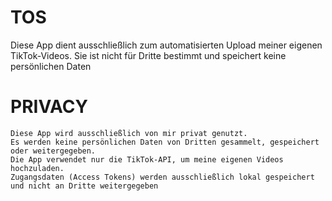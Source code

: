 # TOS
Diese App dient ausschließlich zum automatisierten Upload meiner eigenen TikTok-Videos. 
    Sie ist nicht für Dritte bestimmt und speichert keine persönlichen Daten


# PRIVACY 
    Diese App wird ausschließlich von mir privat genutzt.
    Es werden keine persönlichen Daten von Dritten gesammelt, gespeichert oder weitergegeben.
    Die App verwendet nur die TikTok-API, um meine eigenen Videos hochzuladen. 
    Zugangsdaten (Access Tokens) werden ausschließlich lokal gespeichert und nicht an Dritte weitergegeben
